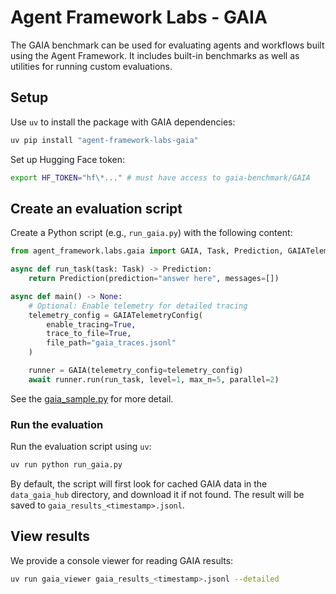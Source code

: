 # Agent Framework Labs - GAIA

The GAIA benchmark can be used for evaluating agents and workflows built using the Agent Framework.
It includes built-in benchmarks as well as utilities for running custom evaluations.

## Setup

Use `uv` to install the package with GAIA dependencies:

```bash
uv pip install "agent-framework-labs-gaia"
```

Set up Hugging Face token:

```bash
export HF_TOKEN="hf\*..." # must have access to gaia-benchmark/GAIA
```

## Create an evaluation script

Create a Python script (e.g., `run_gaia.py`) with the following content:

```python
from agent_framework.labs.gaia import GAIA, Task, Prediction, GAIATelemetryConfig

async def run_task(task: Task) -> Prediction:
    return Prediction(prediction="answer here", messages=[])

async def main() -> None:
    # Optional: Enable telemetry for detailed tracing
    telemetry_config = GAIATelemetryConfig(
        enable_tracing=True,
        trace_to_file=True,
        file_path="gaia_traces.jsonl"
    )

    runner = GAIA(telemetry_config=telemetry_config)
    await runner.run(run_task, level=1, max_n=5, parallel=2)
```

See the [gaia_sample.py](./gaia_sample.py) for more detail.

### Run the evaluation

Run the evaluation script using `uv`:

```bash
uv run python run_gaia.py
```

By default, the script will first look for cached GAIA data in the `data_gaia_hub` directory,
and download it if not found.
The result will be saved to `gaia_results_<timestamp>.jsonl`.

## View results

We provide a console viewer for reading GAIA results:

```bash
uv run gaia_viewer gaia_results_<timestamp>.jsonl --detailed
```
